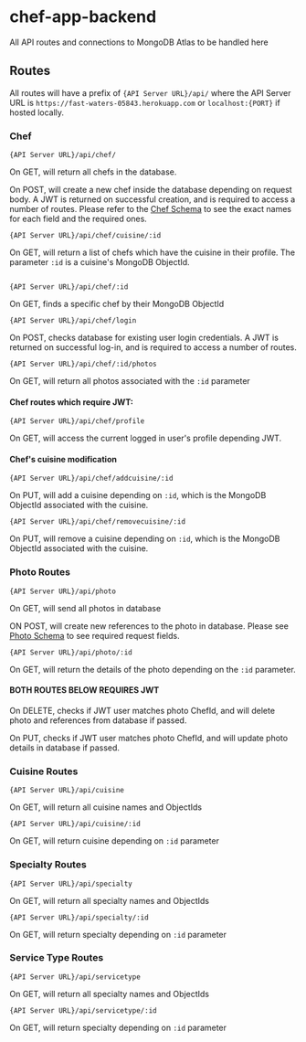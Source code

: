 # chef-app-backend

All API routes and connections to MongoDB Atlas to be handled here

## Routes

All routes will have a prefix of ```{API Server URL}/api/``` where the API Server URL is ```https://fast-waters-05843.herokuapp.com``` or ```localhost:{PORT}``` if hosted locally.

### Chef

```
{API Server URL}/api/chef/
```
On GET, will return all chefs in the database.

On POST, will create a new chef inside the database depending on request body. A JWT is returned on successful creation, and is required to access a number of routes. Please refer to the [Chef Schema](models/chef.js) to see the exact names for each field and the required ones.
```
{API Server URL}/api/chef/cuisine/:id
```
On GET, will return a list of chefs which have the cuisine in their profile. The parameter ```:id``` is a cuisine's MongoDB ObjectId.
```

{API Server URL}/api/chef/:id
```
On GET, finds a specific chef by their MongoDB ObjectId
```
{API Server URL}/api/chef/login
```
On POST, checks database for existing user login credentials. A JWT is returned on successful log-in, and is required to access a number of routes.
```
{API Server URL}/api/chef/:id/photos
```
On GET, will return all photos associated with the ```:id``` parameter

#### Chef routes which require JWT:
```
{API Server URL}/api/chef/profile
```
On GET, will access the current logged in user's profile depending JWT.

#### Chef's cuisine modification
```
{API Server URL}/api/chef/addcuisine/:id
```
On PUT, will add a cuisine depending on ```:id```, which is the MongoDB ObjectId associated with the cuisine.
```
{API Server URL}/api/chef/removecuisine/:id
```
On PUT, will remove a cuisine depending on ```:id```, which is the MongoDB ObjectId associated with the cuisine.

### Photo Routes
```
{API Server URL}/api/photo
```
On GET, will send all photos in database

ON POST, will create new references to the photo in database. Please see [Photo Schema](models/photo.js) to see required request fields.
```
{API Server URL}/api/photo/:id
```
On GET, will return the details of the photo depending on the ```:id``` parameter.

#### BOTH ROUTES BELOW REQUIRES JWT

On DELETE, checks if JWT user matches photo ChefId, and will delete photo and references from database if passed.

On PUT, checks if JWT user matches photo ChefId, and will update photo details in database if passed.

### Cuisine Routes
```
{API Server URL}/api/cuisine
```
On GET, will return all cuisine names and ObjectIds
```
{API Server URL}/api/cuisine/:id
```
On GET, will return cuisine depending on ```:id``` parameter

### Specialty Routes
```
{API Server URL}/api/specialty
```
On GET, will return all specialty names and ObjectIds
```
{API Server URL}/api/specialty/:id
```
On GET, will return specialty depending on ```:id``` parameter

### Service Type Routes
```
{API Server URL}/api/servicetype
```
On GET, will return all specialty names and ObjectIds
```
{API Server URL}/api/servicetype/:id
```
On GET, will return specialty depending on ```:id``` parameter